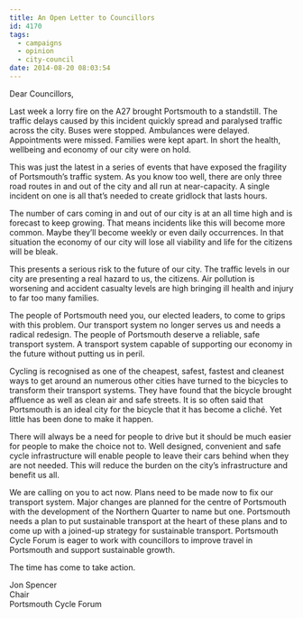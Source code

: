 ```yaml
---
title: An Open Letter to Councillors
id: 4170
tags:
  - campaigns
  - opinion
  - city-council
date: 2014-08-20 08:03:54
---
```



Dear Councillors,

Last week a lorry fire on the A27 brought Portsmouth to a standstill. The traffic delays caused by this incident quickly spread and paralysed traffic across the city. Buses were stopped. Ambulances were delayed. Appointments were missed. Families were kept apart. In short the health, wellbeing and economy of our city were on hold.

This was just the latest in a series of events that have exposed the fragility of Portsmouth’s traffic system. As you know too well, there are only three road routes in and out of the city and all run at near-capacity. A single incident on one is all that’s needed to create gridlock that lasts hours.

The number of cars coming in and out of our city is at an all time high and is forecast to keep growing. That means incidents like this will become more common. Maybe they’ll become weekly or even daily occurrences. In that situation the economy of our city will lose all viability and life for the citizens will be bleak.

This presents a serious risk to the future of our city. The traffic levels in our city are presenting a real hazard to us, the citizens. Air pollution is worsening and accident casualty levels are high bringing ill health and injury to far too many families.

The people of Portsmouth need you, our elected leaders, to come to grips with this problem. Our transport system no longer serves us and needs a radical redesign. The people of Portsmouth deserve a reliable, safe transport system. A transport system capable of supporting our economy in the future without putting us in peril.

Cycling is recognised as one of the cheapest, safest, fastest and cleanest ways to get around an numerous other cities have turned to the bicycles to transform their transport systems. They have found that the bicycle brought affluence as well as clean air and safe streets. It is so often said that Portsmouth is an ideal city for the bicycle that it has become a cliché. Yet little has been done to make it happen.

There will always be a need for people to drive but it should be much easier for people to make the choice not to. Well designed, convenient and safe cycle infrastructure will enable people to leave their cars behind when they are not needed. This will reduce the burden on the city’s infrastructure and benefit us all.

We are calling on you to act now. Plans need to be made now to fix our transport system. Major changes are planned for the centre of Portsmouth with the development of the Northern Quarter to name but one. Portsmouth needs a plan to put sustainable transport at the heart of these plans and to come up with a joined-up strategy for sustainable transport. Portsmouth Cycle Forum is eager to work with councillors to improve travel in Portsmouth and support sustainable growth.

The time has come to take action.

Jon Spencer<br>
Chair<br>
Portsmouth Cycle Forum
